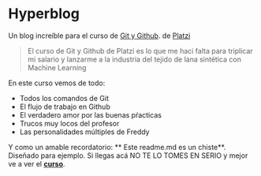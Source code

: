 # Hyperblog
Un blog increíble para el curso de [Git y Github](https://platzi.com/clases/git-github/ "curso de Git y Github"). de [Platzi](https://platzi.com/ "Platzi")
> El curso de Git y Github de Platzi es lo que me haci falta para triplicar mi salario y lanzarme a la industria del tejido de lana sintética con Machine Learning

En este curso vemos de todo:
* Todos los comandos de Git
* El flujo de trabajo en Github
* El verdadero amor por las buenas pŕacticas
* Trucos muy locos del profesor
* Las personalidades múltiples de Freddy

Y como un amable recordatorio: ** Este readme.md es un chiste**. Diseñado para ejemplo. Si llegas acá NO TE LO TOMES EN SERIO y mejor ve a ver el [**curso**](https://platzi.com/clases/git-github/ "curso de Git y Github").